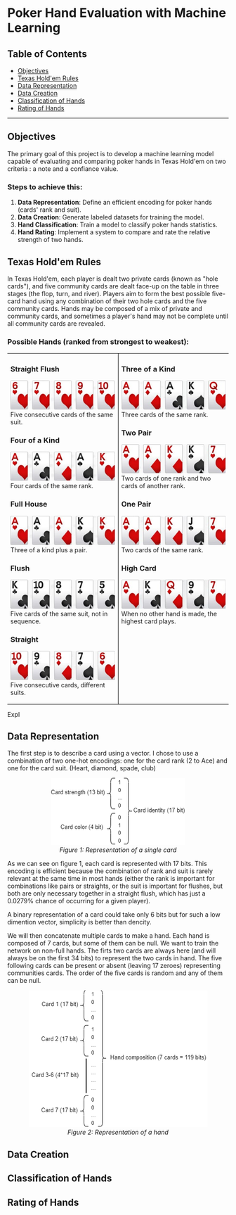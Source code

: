 # Poker Hand Evaluation with Machine Learning

## Table of Contents
- [Objectives](#objectives)
- [Texas Hold'em Rules](#texas-holdem-rules)
- [Data Representation](#data-representation)
- [Data Creation](#data-creation)
- [Classification of Hands](#classification-of-hands)
- [Rating of Hands](#rating-of-hands)

---

## Objectives
The primary goal of this project is to develop a machine learning model capable of evaluating and comparing poker hands in Texas Hold'em on two criteria : a note and a confiance value.

### Steps to achieve this:
1. **Data Representation**: Define an efficient encoding for poker hands (cards' rank and suit).
2. **Data Creation**: Generate labeled datasets for training the model.
3. **Hand Classification**: Train a model to classify poker hands statistics.
4. **Hand Rating**: Implement a system to compare and rate the relative strength of two hands.
   
## Texas Hold'em Rules
In Texas Hold'em, each player is dealt two private cards (known as "hole cards"), and five community cards are dealt face-up on the table in three stages (the flop, turn, and river). Players aim to form the best possible five-card hand using any combination of their two hole cards and the five community cards. Hands may be composed of a mix of private and community cards, and sometimes a player's hand may not be complete until all community cards are revealed.

### Possible Hands (ranked from strongest to weakest):
<table>
<tr>
<td width="50%" valign="top">

### Straight Flush
![Straight Flush](images/straight_flush.png)  
Five consecutive cards of the same suit.

### Four of a Kind
![Four of a Kind](images/four_of_a_kind.png)  
Four cards of the same rank.

### Full House
![Full House](images/full_house.png)  
Three of a kind plus a pair.

### Flush
![Flush](images/flush.png)  
Five cards of the same suit, not in sequence.

### Straight
![Straight](images/straight.png)  
Five consecutive cards, different suits.

</td>
<td style="border-left: 1px solid black;" width="50%" valign="top">

### Three of a Kind
![Three of a Kind](images/three_of_a_kind.png)  
Three cards of the same rank.

### Two Pair
![Two Pair](images/two_pair.png)  
Two cards of one rank and two cards of another rank.

### One Pair
![One Pair](images/pair.png)  
Two cards of the same rank.

### High Card
![High Card](images/high_card.png)  
When no other hand is made, the highest card plays.

</td>
</tr>
</table>

Expl

## Data Representation

The first step is to describe a card using a vector. I chose to use a combination of two one-hot encodings: one for the card rank (2 to Ace) and one for the card suit. (Heart, diamond, spade, club)  
<p align="center">
  <img src="images/fig_1.png" alt="Fig_1">
  <br>
  <i>Figure 1: Representation of a single card</i>
</p>
As we can see on figure 1, each card is represented with 17 bits.   
This encoding is efficient because the combination of rank and suit is rarely relevant at the same time in most hands (either the rank is important for combinations like pairs or straights, or the suit is important for flushes, but both are only necessary together in a straight flush, which has just a 0.0279% chance of occurring for a given player).


A binary representation of a card could take only 6 bits but for such a low dimention vector, simplicity is better than dencity.  
  
We will then concatenate multiple cards to make a hand. Each hand is composed of 7 cards, but some of them can be null. We want to train the network on non-full hands. The firts two cards are always here (and will always be on the first 34 bits) to represent the two cards in hand. The five following cards can be present or absent (leaving 17 zeroes) representing communities cards. The order of the five cards is random and any of them can be null.   

<p align="center">
  <img src="images/fig_2.png" alt="Fig_2">
  <br>
  <i>Figure 2: Representation of a hand</i>
</p>





## Data Creation

## Classification of Hands

## Rating of Hands
